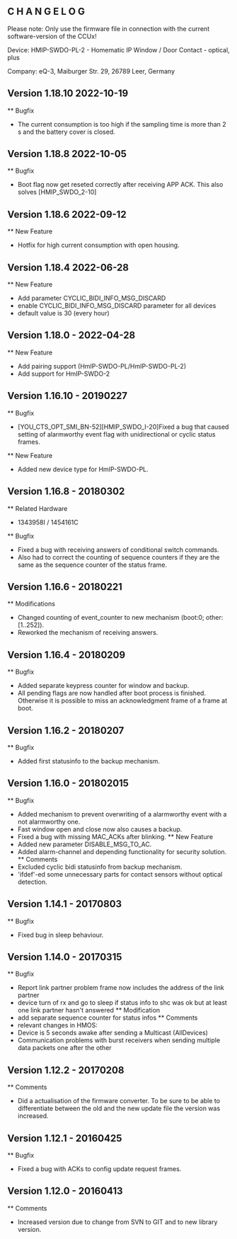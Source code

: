 ﻿C H A N G E L O G
-----------------

Please note: Only use the firmware file in connection with the current software-version of the CCUx!

Device:      HMIP-SWDO-PL-2 - Homematic IP Window / Door Contact - optical, plus

Company:     eQ-3, Maiburger Str. 29, 26789 Leer, Germany

Version 1.18.10 2022-10-19
--------------------------------------------------------------
** Bugfix
   * The current consumption is too high if the sampling time 
     is more than 2 s and the battery cover is closed.


Version 1.18.8 2022-10-05
--------------------------------------------------------------
** Bugfix
   * Boot flag now get reseted correctly after receiving APP ACK. This also solves [HMIP_SWDO_2-10]


Version 1.18.6 2022-09-12
--------------------------------------------------------------
** New Feature
   * Hotfix for high current consumption with open housing.


Version 1.18.4 2022-06-28
--------------------------------------------------------------
** New Feature
   * Add parameter CYCLIC_BIDI_INFO_MSG_DISCARD
   * enable CYCLIC_BIDI_INFO_MSG_DISCARD parameter for all devices
   * default value is 30 (every hour)


Version 1.18.0 - 2022-04-28
--------------------------------------------------------------
** New Feature
   * Add pairing support (HmIP-SWDO-PL/HmIP-SWDO-PL-2)
   * Add support for HmIP-SWDO-2


Version 1.16.10 - 20190227
--------------------------------------------------------------
** Bugfix
   * [YOU_CTS_OPT_SMI_BN-52][HMIP_SWDO_I-20]Fixed a bug that
     caused setting of alarmworthy event flag with unidirectional
     or cyclic status frames.

** New Feature
   * Added new device type for HmIP-SWDO-PL.


Version 1.16.8 - 20180302
--------------------------------------------------------------

** Related Hardware
   * 1343958I / 1454161C

** Bugfix
   * Fixed a bug with receiving answers of conditional switch commands.
   * Also had to correct the counting of sequence counters if
     they are the same as the sequence counter of the status frame.


Version 1.16.6 - 20180221
--------------------------------------------------------------
** Modifications
   * Changed counting of event_counter to new mechanism
     (boot:0; other:[1..252]).
   * Reworked the mechanism of receiving answers.


Version 1.16.4 - 20180209
--------------------------------------------------------------
** Bugfix
   * Added separate keypress counter for window and backup.
   * All pending flags are now handled after boot process is
     finished. Otherwise it is possible to miss an acknowledgment
	   frame of a frame at boot.


Version 1.16.2 - 20180207
--------------------------------------------------------------
** Bugfix
   * Added first statusinfo to the backup mechanism.



Version 1.16.0 - 201802015
--------------------------------------------------------------
** Bugfix
   * Added mechanism to prevent overwriting of a alarmworthy
     event with a not alarmworthy one.
   * Fast window open and close now also causes a backup.
   * Fixed a bug with missing MAC_ACKs after blinking.
** New Feature
   * Added new parameter DISABLE_MSG_TO_AC.
   * Added alarm-channel and depending functionality for
     security solution.
** Comments
   * Excluded cyclic bidi statusinfo from backup mechanism.
   * 'ifdef'-ed some unnecessary parts for contact sensors
     without optical detection.


Version 1.14.1 - 20170803
--------------------------------------------------------------
** Bugfix
   * Fixed bug in sleep behaviour.


Version 1.14.0 - 20170315
--------------------------------------------------------------
** Bugfix
   * Report link partner problem frame now includes the
      address of the link partner
   * device turn of rx and go to sleep if status info to shc
      was ok but at least one link partner hasn't answered
** Modification
   * add separate sequence counter for status infos
** Comments
   * relevant changes in HMOS:
   * Device is 5 seconds awake after sending a Multicast (AllDevices)
   * Communication problems with burst receivers when sending multiple
     data packets one after the other


Version 1.12.2 - 20170208
--------------------------------------------------------------
** Comments
   * Did a actualisation of the firmware converter.
     To be sure to be able to differentiate between the old
     and the new update file the version was increased.


Version 1.12.1 - 20160425
--------------------------------------------------------------
** Bugfix
   * Fixed a bug with ACKs to config update request frames.


Version 1.12.0 - 20160413
--------------------------------------------------------------
** Comments
   * Increased version due to change from SVN to GIT
     and to new library version.

